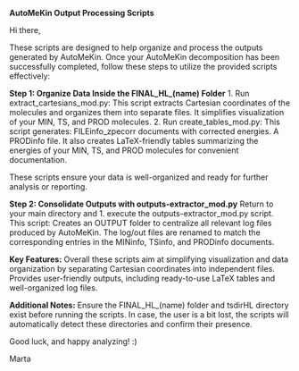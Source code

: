 **AutoMeKin Output Processing Scripts**

Hi there,

These scripts are designed to help organize and process the outputs generated by AutoMeKin. Once your AutoMeKin decomposition has been successfully completed, follow these steps to utilize the provided scripts effectively:

**Step 1: Organize Data Inside the FINAL_HL_(name) Folder**
    1. Run extract_cartesians_mod.py:
        This script extracts Cartesian coordinates of the molecules and organizes them into separate files. It simplifies visualization of your MIN, TS, and PROD molecules.
    2. Run create_tables_mod.py:
        This script generates: 
            FILEinfo_zpecorr documents with corrected energies.
            A PRODinfo file.
            It also creates LaTeX-friendly tables summarizing the energies of your MIN, TS, and PROD molecules for convenient documentation.

These scripts ensure your data is well-organized and ready for further analysis or reporting.

**Step 2: Consolidate Outputs with outputs-extractor_mod.py**
    Return to your main directory and
    1. execute the outputs-extractor_mod.py script.
        This script:
            Creates an OUTPUT folder to centralize all relevant log files produced by AutoMeKin. The log/out files are renamed to match the corresponding entries in the MINinfo, TSinfo, and PRODinfo documents.


**Key Features:**
Overall these scripts aim at simplifying visualization and data organization by separating Cartesian coordinates into independent files.
Provides user-friendly outputs, including ready-to-use LaTeX tables and well-organized log files.

**Additional Notes:**
Ensure the FINAL_HL_(name) folder and tsdirHL directory exist before running the scripts. In case, the user is a bit lost, the scripts will automatically detect these directories and confirm their presence.

Good luck, and happy analyzing! :)

Marta
